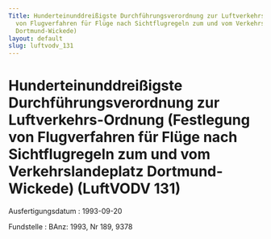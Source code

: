 ```yaml
---
Title: Hunderteinunddreißigste Durchführungsverordnung zur Luftverkehrs-Ordnung (Festlegung
  von Flugverfahren für Flüge nach Sichtflugregeln zum und vom Verkehrslandeplatz
  Dortmund-Wickede)
layout: default
slug: luftvodv_131
---
```


# Hunderteinunddreißigste Durchführungsverordnung zur Luftverkehrs-Ordnung (Festlegung von Flugverfahren für Flüge nach Sichtflugregeln zum und vom Verkehrslandeplatz Dortmund-Wickede) (LuftVODV 131)

Ausfertigungsdatum
:   1993-09-20

Fundstelle
:   BAnz: 1993, Nr 189, 9378

